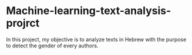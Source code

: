 # Machine-learning-text-analysis-projrct
In this project, my objective is to analyze texts in Hebrew  with the purpose to detect the gender of every authors.
